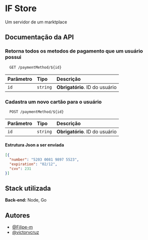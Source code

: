 
# IF Store

Um servidor de um marktplace

## Documentação da API

### Retorna todos os metodos de pagamento que um usuário possui

```http
  GET /paymentMethod/${id}
```

| Parâmetro   | Tipo       | Descrição                           |
| :---------- | :--------- | :---------------------------------- |
| `id` | `string` | **Obrigatório**. ID do usuário |

### Cadastra um novo cartão para o usuário

```http
  POST /paymentMethod/${id}
```

| Parâmetro   | Tipo       | Descrição                                   |
| :---------- | :--------- | :------------------------------------------ |
| `id` | `string` | **Obrigatório**. ID do usuário |

#### Estrutura Json a ser enviada

```json
[{
  "number": "5203 0081 9897 5523",
  "expiration": "02/12",
  "cvv": 231
}]
```

## Stack utilizada

**Back-end:** Node, Go

## Autores

- [@Filipe-m](https://www.github.com/octokatherine)
- [@victorvcruz](https://github.com/victorvcruz)
